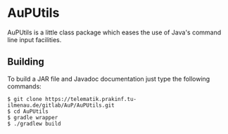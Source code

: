 # AuPUtils

AuPUtils is a little class package which eases the use of Java's command line input facilities.

## Building
To build a JAR file and Javadoc documentation just type the following commands:

```console
$ git clone https://telematik.prakinf.tu-ilmenau.de/gitlab/AuP/AuPUtils.git
$ cd AuPUtils
$ gradle wrapper
$ ./gradlew build
```
